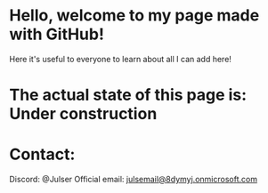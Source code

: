 # Hello, welcome to my page made with GitHub!
Here it's useful to everyone to learn about all I can add here!

# The actual state of this page is: Under construction

# Contact:
Discord: @Julser
Official email: [julsemail@8dymyj.onmicrosoft.com](mailto:julsemail@8dymyj.onmicrosoft.com)
